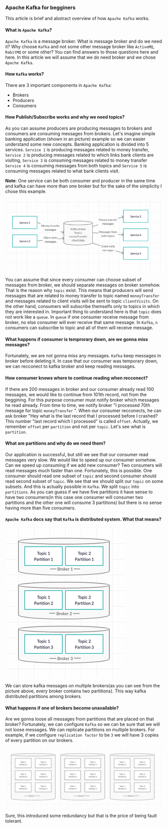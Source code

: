 ### Apache Kafka for begginers

This article is brief and abstract overview of how `Apache Kafka` works.

#### What is `Apache Kafka`?
`Apache Kafka` is a message broker.
What is message broker and do we need it? Why choose `Kafka` and not some other message broker like `ActiveMQ`, `RabitMQ` or some other?
You can find answers to those questions here and here. In this article we will assume that we do need broker and we chose `Apache Kafka`.

#### How `Kafka` works?
There are 3 important components in `Apache Kafka`:
- Brokers
- Producers
- Consumers

#### How Publish/Subscribe works and why we need topics?
As you can assume producers are producing messages to brokers and consumers are consuming messages from brokers.
Let's imagine simple banking application (shown in an picture) example so we can easier understand some new concepts.
Banking application is divided into 5 services.
`Service 1` is producing messages related to money transfer, `Service 2` is producing messages related to which links bank clients are
visiting, `Service 3` is consuming messages related to money transfer `Service 4` is consuming messages from both topics and `Service 5` is consuming messages related to what bank clients visit.

**Note**: One service can be both consumer and producer in the same time and kafka can have more than one broker but for the sake 
of the simplicity I chose this example.

![Publish/Subscribe mechanism kafka](pubsubkafka.png)
 
You can assume that since every consumer can choose subset of messages from broker, we should separate
messages on broker somehow. That is the reason why `topic` exist. This means that producers will send messages that are related to money transfer to topic named `moneyTransfer` and messages related to client visits will be sent to topic `clientVisits`. On the other hand, consumers will subscribe themselfs only to topics in which they are interested in. Important thing to understand here is that `topic` does not work like a `queue`. In `queue` if one consumer receive message from broker, no else consumer will ever receive that same message. In `Kafka`, `n` consumers can subscribe to topic and all of them will receive message.

#### What happens if consumer is temprorary down, are we gonna miss messages?
Fortunately, we are not gonna miss any messages. `Kafka` keep messages in broker before deleting it. In case that our consumer was temporary down, we can recconect to kafka broker and keep reading messages.

#### How consumer knows where to continue reading when recconect?
If there are 200 messages in broker and our consumer already read 100 messages, we would like to continue from 101th record, not from the beggining. For this purpose consumer must notify broker which messages he read already. From time to time, we notify broker "I processed 70th message for topic `moneyTransfer` ". When our consumer recconects, he can ask broker "Hey what is the last record that I processed before I crashed? This number "last record which I processed" is called `offset`. Actually, we remember `offset` per `partition` and not per `topic`. Let's see what is `partition`.

#### What are partitions and why do we need them?
Our application is successful, but still we see that our consumer read messages very slow.
We would like to speed up our consumer somehow.
Can we speed up consuming if we add new consumer?
Two consumers will read messages much faster than one.
Fortunately, this is possible.
One consumer should read one subset of `topic` and second consumer should read second subset of `topic`.
We see that we should split our `topic` on some subsets. And this is actually possible in `Kafka`.
We split `topic` into `partitions`.
As you can guess if we have five partitions it have sense to have two consumers(in this case one consumer will consumer two partitions and the other one will consume 3 partitions) but there is no sense having more than five consumers.

#### `Apache Kafka` docs say that `Kafka` is distributed system. What that means?

![Kafka partitions](distributedPartitions.png)

We can store kafka messages on multiple brokers(as you can see from the picture above, every broker contains two partitions).
This way kafka distributed partitions among brokers.

#### What happens if one of brokers become unavailable?
Are we gonna loose all messages from partitions that are placed on that broker?
Fortunately, we can configure `Kafka` so we can be sure that we will not loose messages.
We can replicate partitions on multiple brokers. For example, if we configure `replication factor` to be `3` we will have 3 copies of every partition on our brokers.

![Kafka replication](replication.png)


Sure, this introduced some redundancy but that is the price of being fault tolerant.
